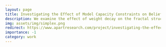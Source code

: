 ```yaml
---
layout: page
title: Investigating the Effect of Model Capacity Constraints on Belief State Representations
description: We examine the effect of weight decay on the fractal structure of belief state representations in a transformer’s residual stream, finding that models trained with increasing weight decay coefficients learn increasingly coarse-grained belief state representations.<br><br>3rd Place, Apart Research Computational Mechanics Hackathon, June 2024
img: assets/img/simplex.png
redirect: https://www.apartresearch.com/project/investigating-the-effect-of-model-capacity-constraints-on-belief-state-representations
importance: -1
category: work
---
```

